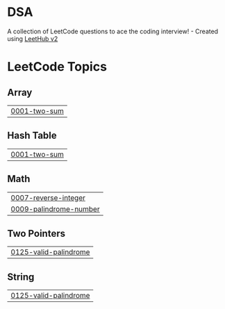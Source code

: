 # DSA
A collection of LeetCode questions to ace the coding interview! - Created using [LeetHub v2](https://github.com/arunbhardwaj/LeetHub-2.0)

<!---LeetCode Topics Start-->
# LeetCode Topics
## Array
|  |
| ------- |
| [0001-two-sum](https://github.com/Vroy4298/DSA/tree/master/0001-two-sum) |
## Hash Table
|  |
| ------- |
| [0001-two-sum](https://github.com/Vroy4298/DSA/tree/master/0001-two-sum) |
## Math
|  |
| ------- |
| [0007-reverse-integer](https://github.com/Vroy4298/DSA/tree/master/0007-reverse-integer) |
| [0009-palindrome-number](https://github.com/Vroy4298/DSA/tree/master/0009-palindrome-number) |
## Two Pointers
|  |
| ------- |
| [0125-valid-palindrome](https://github.com/Vroy4298/DSA/tree/master/0125-valid-palindrome) |
## String
|  |
| ------- |
| [0125-valid-palindrome](https://github.com/Vroy4298/DSA/tree/master/0125-valid-palindrome) |
<!---LeetCode Topics End-->